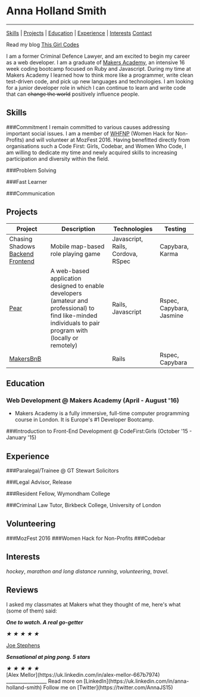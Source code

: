 # Anna Holland Smith
----------
[Skills](#skills) | [Projects](#projects) | [Education](#education) | [Experience](#experience) | [Interests](#Interests)  [Contact](#contact)

Read my blog [This Girl Codes](#)

I am a former Criminal Defence Lawyer, and am excited to begin my career as a web developer. I am a graduate of [Makers Academy](http://www.makersacademy.com/), an intensive 16 week coding bootcamp focused on Ruby and Javascript. During my time at Makers Academy I learned how to think more like a programmer, write clean test-driven code, and pick up new languages and technologies. I am looking for a junior developer role in which I can continue to learn and write code that can <strike>change the world</strike> positively influence people.   

Skills
------
###Commitment
I remain committed to various causes addressing important social issues. I am a member of [WHFNP](#http://www.womenhackfornonprofits.com/) (Women Hack for Non-Profits) and will volunteer at MozFest 2016. Having benefitted  directly from organisations such a Code First: Girls, Codebar, and Women Who Code, I am willing to dedicate my time and newly acquired skills to increasing participation and diversity within the field.

###Problem Solving

###Fast Learner

###Communication


Projects
------------
| Project | Description | Technologies | Testing |
|---|---|---|---|
| Chasing Shadows [Backend](https://github.com/AnnaHollandSmith/chasing_shadows_api_server)  [Frontend](https://github.com/AnnaHollandSmith/chasing_shadows) | Mobile map-based role playing game | Javascript, Rails, Cordova, RSpec | Capybara, Karma |
| [Pear](#https://github.com/AnnaHollandSmith/pear) | A web-based application designed to enable developers (amateur and professional) to find like-minded individuals to pair program with (locally or remotely) | Rails, Javascript | Rspec, Capybara, Jasmine
| [MakersBnB](#https://github.com/AnnaHollandSmith/MakersBnB) | | Rails | Rspec, Capybara |  


Education
---------
### Web Development @ Makers Academy (April - August '16)
- Makers Academy is a fully immersive, full-time computer programming course in London. It is Europe's #1 Developer Bootcamp.

###Introduction to Front-End Development @ CodeFirst:Girls (October '15 - January '15)


Experience
----------

###Paralegal/Trainee @ GT Stewart Solicitors

###Legal Advisor, Release

###Resident Fellow, Wymondham College

###Criminal Law Tutor, Birkbeck College, University of London

Volunteering
-------------
###MozFest 2016
###Women Hack for Non-Profits
###Codebar

Interests
----------
_hockey_, _marathon and long distance running_, _volunteering_, _travel_.  


Reviews
------
I asked my classmates at Makers what they thought of me, here's what (some of them) said:

___One to watch. A real go-getter___
<div class="rating" data-rate="2">
  <i class="star-1">★</i>
  <i class="star-2">★</i>
  <i class="star-3">★</i>
  <i class="star-4">★</i>
  <i class="star-5">★</i>
</div>

[Joe Stephens](https://uk.linkedin.com/in/joe-coram-stephens-01815b47)

___Sensational at ping pong. 5 stars___
<div class="rating" data-rate="2">
    <i class="star-1">★</i>
    <i class="star-2">★</i>
    <i class="star-3">★</i>
    <i class="star-4">★</i>
    <i class="star-5">★</i>
</div>
[Alex Mellor](https://uk.linkedin.com/in/alex-mellor-667b7974)
  _________________
  Read more on [LinkedIn](https://uk.linkedin.com/in/anna-holland-smith)    
  Follow me on [Twitter](https://twitter.com/AnnaJS15)  
